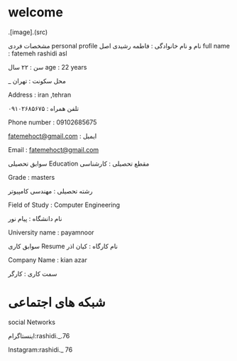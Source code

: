 # welcome
 
 .[image].(src)

مشخصات فردی 
personal profile
نام و نام خانوادگی : فاطمه رشیدی اصل
full name : fatemeh rashidi asl

سن : ۲۲ سال
age : 22 years

_ محل سکونت : تهران

Address : iran ,tehran

تلفن همراه : ۰۹۱۰۲۶۸۵۶۷۵

Phone number : 09102685675

fatemehoct@gmail.com : ایمیل

Email : fatemehoct@gmail.com

سوابق تحصیلی 
Education
مقطع تحصیلی : کارشناسی

Grade : masters

رشته تحصیلی : مهندسی کامپیوتر

Field of Study : Computer Engineering

نام دانشگاه : پیام نور

University name : payamnoor

سوابق کاری
Resume
نام کارگاه : کیان اذر

Company Name : kian azar

سمت کاری : کارگر 

# شبکه های اجتماعی
social Networks

اینستاگرام:rashidi._.76

Instagram:rashidi._ 76














































